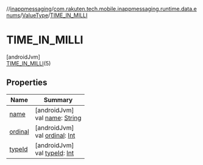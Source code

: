//[inappmessaging](../../../../index.md)/[com.rakuten.tech.mobile.inappmessaging.runtime.data.enums](../../index.md)/[ValueType](../index.md)/[TIME_IN_MILLI](index.md)

# TIME_IN_MILLI

[androidJvm]\
[TIME_IN_MILLI](index.md)(5)

## Properties

| Name | Summary |
|---|---|
| [name](../-i-n-v-a-l-i-d/index.md#-372974862%2FProperties%2F-93201661) | [androidJvm]<br>val [name](../-i-n-v-a-l-i-d/index.md#-372974862%2FProperties%2F-93201661): [String](https://kotlinlang.org/api/latest/jvm/stdlib/kotlin/-string/index.html) |
| [ordinal](../-i-n-v-a-l-i-d/index.md#-739389684%2FProperties%2F-93201661) | [androidJvm]<br>val [ordinal](../-i-n-v-a-l-i-d/index.md#-739389684%2FProperties%2F-93201661): [Int](https://kotlinlang.org/api/latest/jvm/stdlib/kotlin/-int/index.html) |
| [typeId](../type-id.md) | [androidJvm]<br>val [typeId](../type-id.md): [Int](https://kotlinlang.org/api/latest/jvm/stdlib/kotlin/-int/index.html) |
